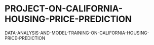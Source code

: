 # PROJECT-ON-CALIFORNIA-HOUSING-PRICE-PREDICTION
DATA-ANALYSIS-AND-MODEL-TRAINING-ON-CALIFORNIA-HOUSING-PRICE-PREDICTION
